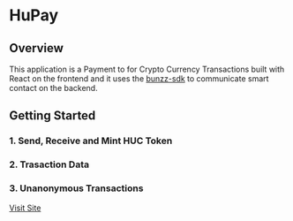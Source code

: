# HuPay

## Overview

This application is a Payment to for Crypto Currency Transactions built with React on the frontend and it uses the [bunzz-sdk](https://www.npmjs.com/package/bunzz-sdk) to communicate smart contact on the backend.

## Getting Started

### 1. Send, Receive and Mint HUC Token

### 2. Trasaction Data

### 3. Unanonymous Transactions



[Visit Site](https://hupay.netlify.app)


